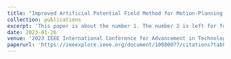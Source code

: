 ```yaml
---
title: "Improved Artificial Potential Field Method for Motion-Planning of Autonomous Vehicles"
collection: publications
excerpt: 'This paper is about the number 1. The number 2 is left for future work.'
date: 2023-01-26
venue: '2023 IEEE International Conference for Advancement in Technology (ICONAT)'
paperurl: 'https://ieeexplore.ieee.org/document/10080077/citations?tabFilter=papers#citations'
---
```

